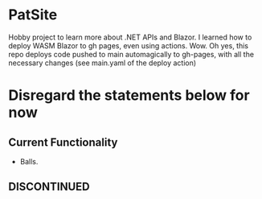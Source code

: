 # PatSite
 Hobby project to learn more about .NET APIs and Blazor.
 I learned how to deploy WASM Blazor to gh pages, even using actions. Wow.
 Oh yes, this repo deploys code pushed to main automagically to gh-pages, with all the necessary changes (see main.yaml of the deploy action)

# Disregard the statements below for now
## Current Functionality
- Balls.

## DISCONTINUED


